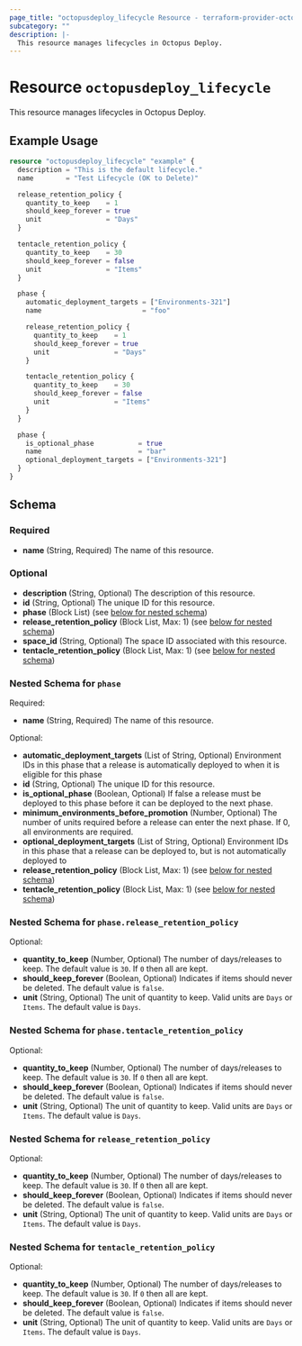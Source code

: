 ```yaml
---
page_title: "octopusdeploy_lifecycle Resource - terraform-provider-octopusdeploy"
subcategory: ""
description: |-
  This resource manages lifecycles in Octopus Deploy.
---
```


# Resource `octopusdeploy_lifecycle`

This resource manages lifecycles in Octopus Deploy.

## Example Usage

```terraform
resource "octopusdeploy_lifecycle" "example" {
  description = "This is the default lifecycle."
  name        = "Test Lifecycle (OK to Delete)"

  release_retention_policy {
    quantity_to_keep    = 1
    should_keep_forever = true
    unit                = "Days"
  }

  tentacle_retention_policy {
    quantity_to_keep    = 30
    should_keep_forever = false
    unit                = "Items"
  }

  phase {
    automatic_deployment_targets = ["Environments-321"]
    name                         = "foo"

    release_retention_policy {
      quantity_to_keep    = 1
      should_keep_forever = true
      unit                = "Days"
    }

    tentacle_retention_policy {
      quantity_to_keep    = 30
      should_keep_forever = false
      unit                = "Items"
    }
  }

  phase {
    is_optional_phase           = true
    name                        = "bar"
    optional_deployment_targets = ["Environments-321"]
  }
}
```

## Schema

### Required

- **name** (String, Required) The name of this resource.

### Optional

- **description** (String, Optional) The description of this resource.
- **id** (String, Optional) The unique ID for this resource.
- **phase** (Block List) (see [below for nested schema](#nestedblock--phase))
- **release_retention_policy** (Block List, Max: 1) (see [below for nested schema](#nestedblock--release_retention_policy))
- **space_id** (String, Optional) The space ID associated with this resource.
- **tentacle_retention_policy** (Block List, Max: 1) (see [below for nested schema](#nestedblock--tentacle_retention_policy))

<a id="nestedblock--phase"></a>
### Nested Schema for `phase`

Required:

- **name** (String, Required) The name of this resource.

Optional:

- **automatic_deployment_targets** (List of String, Optional) Environment IDs in this phase that a release is automatically deployed to when it is eligible for this phase
- **id** (String, Optional) The unique ID for this resource.
- **is_optional_phase** (Boolean, Optional) If false a release must be deployed to this phase before it can be deployed to the next phase.
- **minimum_environments_before_promotion** (Number, Optional) The number of units required before a release can enter the next phase. If 0, all environments are required.
- **optional_deployment_targets** (List of String, Optional) Environment IDs in this phase that a release can be deployed to, but is not automatically deployed to
- **release_retention_policy** (Block List, Max: 1) (see [below for nested schema](#nestedblock--phase--release_retention_policy))
- **tentacle_retention_policy** (Block List, Max: 1) (see [below for nested schema](#nestedblock--phase--tentacle_retention_policy))

<a id="nestedblock--phase--release_retention_policy"></a>
### Nested Schema for `phase.release_retention_policy`

Optional:

- **quantity_to_keep** (Number, Optional) The number of days/releases to keep. The default value is `30`. If `0` then all are kept.
- **should_keep_forever** (Boolean, Optional) Indicates if items should never be deleted. The default value is `false`.
- **unit** (String, Optional) The unit of quantity to keep. Valid units are `Days` or `Items`. The default value is `Days`.


<a id="nestedblock--phase--tentacle_retention_policy"></a>
### Nested Schema for `phase.tentacle_retention_policy`

Optional:

- **quantity_to_keep** (Number, Optional) The number of days/releases to keep. The default value is `30`. If `0` then all are kept.
- **should_keep_forever** (Boolean, Optional) Indicates if items should never be deleted. The default value is `false`.
- **unit** (String, Optional) The unit of quantity to keep. Valid units are `Days` or `Items`. The default value is `Days`.



<a id="nestedblock--release_retention_policy"></a>
### Nested Schema for `release_retention_policy`

Optional:

- **quantity_to_keep** (Number, Optional) The number of days/releases to keep. The default value is `30`. If `0` then all are kept.
- **should_keep_forever** (Boolean, Optional) Indicates if items should never be deleted. The default value is `false`.
- **unit** (String, Optional) The unit of quantity to keep. Valid units are `Days` or `Items`. The default value is `Days`.


<a id="nestedblock--tentacle_retention_policy"></a>
### Nested Schema for `tentacle_retention_policy`

Optional:

- **quantity_to_keep** (Number, Optional) The number of days/releases to keep. The default value is `30`. If `0` then all are kept.
- **should_keep_forever** (Boolean, Optional) Indicates if items should never be deleted. The default value is `false`.
- **unit** (String, Optional) The unit of quantity to keep. Valid units are `Days` or `Items`. The default value is `Days`.


